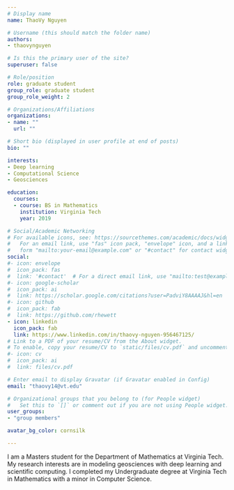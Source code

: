 ```yaml
---
# Display name
name: ThaoVy Nguyen

# Username (this should match the folder name)
authors:
- thaovynguyen

# Is this the primary user of the site?
superuser: false

# Role/position
role: graduate student
group_role: graduate student
group_role_weight: 2

# Organizations/Affiliations
organizations:
- name: ""
  url: ""

# Short bio (displayed in user profile at end of posts)
bio: ""

interests:
- Deep learning
- Computational Science
- Geosciences

education:
  courses:
  - course: BS in Mathematics
    institution: Virginia Tech
    year: 2019

# Social/Academic Networking
# For available icons, see: https://sourcethemes.com/academic/docs/widgets/#icons
#   For an email link, use "fas" icon pack, "envelope" icon, and a link in the
#   form "mailto:your-email@example.com" or "#contact" for contact widget.
social:
#- icon: envelope
#  icon_pack: fas
#  link: '#contact'  # For a direct email link, use "mailto:test@example.org".
#- icon: google-scholar
#  icon_pack: ai
#  link: https://scholar.google.com/citations?user=PadviY8AAAAJ&hl=en
#- icon: github
#  icon_pack: fab
#  link: https://github.com/rhewett
- icon: linkedin
  icon_pack: fab
  link: https://www.linkedin.com/in/thaovy-nguyen-956467125/
# Link to a PDF of your resume/CV from the About widget.
# To enable, copy your resume/CV to `static/files/cv.pdf` and uncomment the lines below.  
#- icon: cv
#  icon_pack: ai
#  link: files/cv.pdf

# Enter email to display Gravatar (if Gravatar enabled in Config)
email: "thaovy14@vt.edu"

# Organizational groups that you belong to (for People widget)
#   Set this to `[]` or comment out if you are not using People widget.  
user_groups:
- "group members"

avatar_bg_color: cornsilk

---
```


I am a Masters student for the Department of Mathematics at Virginia Tech. My
research interests are in modeling geosciences with deep learning and
scientific computing. I completed my Undergraduate degree at Virginia Tech in
Mathematics with a minor in Computer Science.
